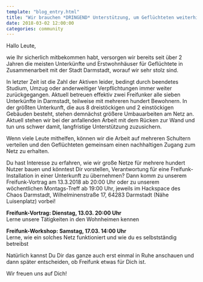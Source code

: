 ```yaml
---
template: "blog_entry.html"
title: "Wir brauchen *DRINGEND* Unterstützung, um Geflüchteten weiterhin einen Zugang zum Freifunk-Netz zu ermöglichen"
date: 2018-03-02 12:00:00
categories: community
---
```


Hallo Leute,

wie Ihr sicherlich mitbekommen habt, versorgen wir bereits seit über 2
Jahren die meisten Unterkünfte und Erstwohnhäuser für Geflüchtete in
Zusammenarbeit mit der Stadt Darmstadt, worauf wir sehr stolz sind.

In letzter Zeit ist die Zahl der Aktiven leider, bedingt durch beendetes
Studium, Umzug oder anderweitiger Verpflichtungen immer weiter
zurückgegangen. Aktuell betreuen effektiv zwei Freifunker alle sieben
Unterkünfte in Darmstadt, teilweise mit mehreren hundert Bewohnern. In
der größten Unterkunft, die aus 8 dreistöckigen und 2 einstöckigen
Gebäuden besteht, stehen demnächst größere Umbauarbeiten am Netz an.
Aktuell stehen wir bei der anfallenden Arbeit mit dem Rücken zur Wand
und tun uns schwer damit, langfristige Unterstützung zuzusichern.

<!-- more -->

Wenn viele Leute mithelfen, können wir die Arbeit auf mehreren Schultern
verteilen und den Geflüchteten gemeinsam einen nachhaltigen Zugang zum
Netz zu erhalten.

Du hast Interesse zu erfahren, wie wir große Netze für mehrere hundert
Nutzer bauen und könntest Dir vorstellen, Verantwortung für eine
Freifunk-Installation in einer Unterkunft zu übernehmen? Dann komm zu
unserem Freifunk-Vortrag am 13.3.2018 ab 20:00 Uhr oder zu unserem
wöchentlichen Montags-Treff ab 19:00 Uhr, jeweils im Hackspace des Chaos
Darmstadt, Wilhelminenstraße 17, 64283 Darmstadt (Nähe Luisenplatz) vorbei!

**Freifunk-Vortrag: Dienstag, 13.03. 20:00 Uhr**<br>
Lerne unsere Tätigkeiten in den Wohnheimen kennen

**Freifunk-Workshop: Samstag, 17.03. 14:00 Uhr**<br>
Lerne, wie ein solches Netz funktioniert und wie du es selbstständig betreibst


Natürlich kannst Du Dir das ganze auch erst einmal in Ruhe anschauen und
dann später entscheiden, ob Freifunk etwas für Dich ist.

Wir freuen uns auf Dich!
